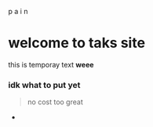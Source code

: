  p a i n
 
 
 # welcome to taks site
 this is temporay text **weee**
 
 ### idk what to put yet
 > no cost too great
 
 -
